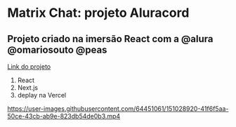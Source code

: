 # Matrix Chat: projeto Aluracord

## Projeto criado na imersão React com a @alura @omariosouto @peas

<a href="https://matrix-one.vercel.app/">Link do projeto</a>

1. React
2. Next.js
3. deplay na Vercel

https://user-images.githubusercontent.com/64451061/151028920-41f6f5aa-50ce-43cb-ab9e-823db54de0b3.mp4

